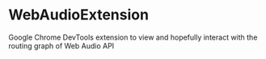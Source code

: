 # WebAudioExtension
Google Chrome DevTools extension to view and hopefully interact with the routing graph of Web Audio API
